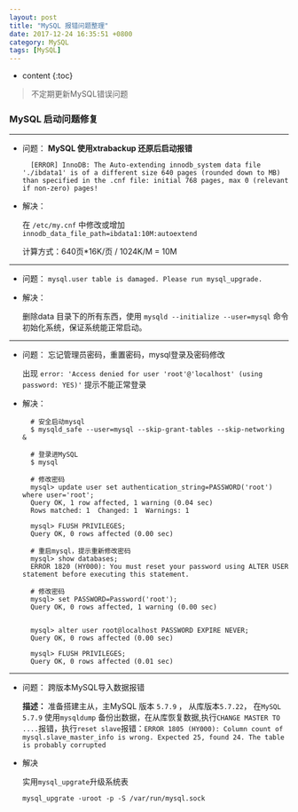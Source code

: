 ```yaml
---
layout: post
title: "MySQL 报错问题整理"
date: 2017-12-24 16:35:51 +0800
category: MySQL
tags: [MySQL]
---
```

* content
{:toc}
		
> 不定期更新MySQL错误问题

### MySQL 启动问题修复

----
- 问题：	**MySQL 使用xtrabackup 还原后启动报错**

		[ERROR] InnoDB: The Auto-extending innodb_system data file './ibdata1' is of a different size 640 pages (rounded down to MB) than specified in the .cnf file: initial 768 pages, max 0 (relevant if non-zero) pages! 
   
- 解决：

	在 `/etc/my.cnf` 中修改或增加`innodb_data_file_path=ibdata1:10M:autoextend`
	
	计算方式：640页*16K/页 / 1024K/M = 10M

---


- 问题： `mysql.user table is damaged. Please run mysql_upgrade.`

- 解决：

	删除data 目录下的所有东西，使用 `mysqld --initialize --user=mysql` 命令初始化系统，保证系统能正常启动。
	
---

- 问题： 忘记管理员密码，重置密码，mysql登录及密码修改

	出现 `error: 'Access denied for user 'root'@'localhost' (using password: YES)'` 提示不能正常登录

- 解决：
		
   		# 安全启动mysql
   		$ mysqld_safe --user=mysql --skip-grant-tables --skip-networking &
   		
   		# 登录进MySQL
   		$ mysql
   		
   		# 修改密码
   		mysql> update user set authentication_string=PASSWORD('root') where user='root';
   		Query OK, 1 row affected, 1 warning (0.04 sec)
   		Rows matched: 1  Changed: 1  Warnings: 1
   		
   		mysql> FLUSH PRIVILEGES;
		Query OK, 0 rows affected (0.00 sec)
		
		# 重启mysql，提示重新修改密码
		mysql> show databases;
		ERROR 1820 (HY000): You must reset your password using ALTER USER statement before executing this statement.
		
		# 修改密码
		mysql> set PASSWORD=Password('root');
		Query OK, 0 rows affected, 1 warning (0.00 sec)


		mysql> alter user root@localhost PASSWORD EXPIRE NEVER;
		Query OK, 0 rows affected (0.00 sec)

		mysql> FLUSH PRIVILEGES;
		Query OK, 0 rows affected (0.01 sec)
   		
---

- 问题： 跨版本MySQL导入数据报错 

	**描述：** 准备搭建主从，主MySQL 版本 `5.7.9` ， 从库版本`5.7.22`， 在`MySQL 5.7.9` 使用`mysqldump` 备份出数据，在从库恢复数据,执行`CHANGE MASTER TO ....`报错，执行`reset slave`报错：`ERROR 1805 (HY000): Column count of mysql.slave_master_info is wrong. Expected 25, found 24. The table is probably corrupted`

- 解决

	实用`mysql_upgrate`升级系统表
	
	`mysql_upgrate -uroot -p -S /var/run/mysql.sock`
	
	

